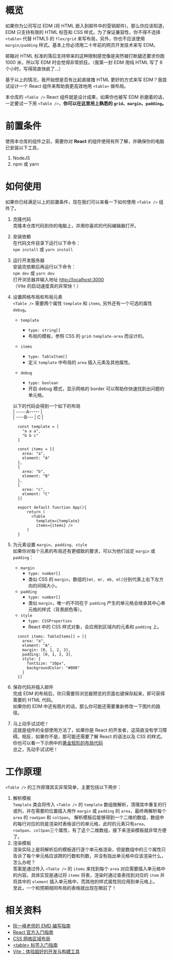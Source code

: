 # 概览

如果你为公司写过 EDM (将 HTML 嵌入到邮件中的营销邮件)，那么你应该知道，EDM 只支持有限的 HTML 标签和 CSS 样式。为了保证兼容性，你不得不选择 `<table>` 代替 HTML5 的 `flex/grid` 来写布局，另外，你也不应该使用 `margin/padding` 样式。基本上你必须用二十年前的网页开发技术来写 EDM。

邮箱对 HTML 标准的落后支持带来的这种限制感觉像是突然被打断腿还要求你跑 1000 米，所以写 EDM 时会觉得非常抓狂。（我第一封 EDM 用纯 HTML 写了 6 个小时，写得简直快疯了...）

基于以上的情况，我开始想是否有比起直接撸 HTML 更好的方式来写 EDM？我尝试设计一个 React 组件来帮助我更高效地用 `<table>` 做布局。

本仓库的 `<Table />` React 组件就是设计成果，如果你也被写 EDM 折磨着的话，一定要试一下用 `<Table />`，**你可以在这里用上熟悉的 `grid`、`margin`、`padding`。**

# 前置条件

使用本仓库的组件之前，需要你对 **React** 的组件使用有所了解，并确保你的电脑已安装以下工具，

1.  NodeJS
2.  npm 或 yarn

# 如何使用

如果你已经满足以上的前置条件，现在我们可以来看一下如何使用 `<Table />` 组件了。

1.  克隆代码  
    克隆本仓库代码到你的电脑上，并用你喜欢的代码编辑器打开。
2.  安装依赖  
    在代码文件目录下运行以下命令：  
    `npm install` 或 `yarn install`
3.  运行开发服务器  
    安装完依赖后再运行以下命令：  
    `npm dev` 或 `yarn dev`  
    打开浏览器并输入地址 [http://localhost:3000](http://localhost:3000)  
    （Vite 的启动速度真的非常快！）
4.  设置网格布局和布局元素  
     `<Table />` 需要两个属性 `template` 和 `items`, 另外还有一个可选的属性 `debug`。

    - `template`
      - `type: string[]`
      - 布局的模板，参照 CSS 的 `grid-template-area` 而设计的。
    - `items`
      - `type: TableItem[]`
      - 定义 `template` 中布局的 `area` 插入元素及其他属性。
    - `debug`

      - `type: boolean`
      - 开启 debug 模式，显示网格的 border 可以帮助你快速找到出问题的单元格。

    以下的代码会得到一个如下的布局  
    | -----A----- |  
    | ----B--- | C |

    ```
      const template = [
        "a a a",
        "b b c"
      ]

      const items = [{
        area: "a",
        element: "A"
      },
      {
        area: "b",
        element: "B"
      },
      {
        area: "c",
        element: "C"
      }]

      export default function App(){
          return (
            <Table
              template={template}
              items={items} />
          )
      }
    ```

5.  为元素设置 `margin`、`padding`、`style`  
    如果你对每个元素的布局还有更细致的要求，可以为他们设定 `margin` 或 `padding`：

    - `margin`
      - `type: number[]`
      - 类似 CSS 的 `margin`，数组的`[mt, mr, mb, ml]`分别代表上右下左方向的间隔大小。
    - `padding`
      - `type: number[]`
      - 类似 `margin`，唯一的不同在于 `padding` 产生的单元格会继承其中心单元格的样式（背景颜色等）。
    - `style`
      - `type: CSSProperties`
      - React 中的 CSS 样式对象，会应用到区域内的元素和 `padding` 上。

    ```
      const items: TableItems[] = [{
        area: "a",
        element: "A",
        margin: [0, 1, 2, 3],
        padding: [0, 1, 2, 3],
        style: {
          fontSize: "10px",
          backgroundColor: "#000"
        }
      }]
    ```

6.  保存代码并插入邮件  
    完成 EDM 的布局后，你只需要将浏览器预览的页面右键保存起来，即可获得需要的 HTML 代码。  
    如果你的 EDM 中还有图片的话，那么你可能还需要重新修改一下图片的路径。
7.  马上动手试试吧！  
    这就是组件的全部使用方法了，如果你是 React 的开发者，这简直没有学习障碍。相反，如果你不是，那可能还需要了解 React 的语法以及 CSS 的样式。  
    你也可以看一下示例中的[黄金矩形的布局代码](./src/examples/GoldenRectangle.tsx)  
    总之，先动手试试吧！

# 工作原理

`<Table />` 的工作原理其实非常简单，主要包括以下两步：

1.  解析模板  
    `Template` 类会将传入 `<Table />` 的 `template` 数组做解析，清理其中重复的行或列，并在需要的位置插入用作 `margin` 或 `padding` 的 `area`，最终再解析每个 `area` 的 `rowSpan` 和 `colSpan`。
    解析模板后能够得到一个二维的数组，数组中的每行对应的则是渲染时表格该行的单元格，此时的元素只有`area`、`rowSpan`、`colSpan`三个属性，有了这个二维数组，接下来渲染模板就非常方便了。
2.  渲染模板  
    渲染实际上是将解析后的模板逐行逐个单元格渲染，但是数组中的三个属性只告诉了每个单元格应该跨的行数和列数，并没有指出单元格中应该渲染什么，怎么办呢？  
    答案是通过传入 `<Table />` 的 `items` 来找到每个 `area` 对应需要插入单元格中的内容。具体实现是通过将 `items` 将表，渲染时通过查表找到对应的 `item` 并将其中的 `element` 插入单元格中，而其他的样式属性则应用到单元格上。  
    至此，一个和预期相同布局的表格就出现在眼前了！

# 相关资料

- [阮一峰老师的 EMD 编写指南](http://www.ruanyifeng.com/blog/2013/06/html_email.html)
- [React 官方入门指南](https://reactjs.org/tutorial/tutorial.html)
- [CSS 网格区域布局](https://developer.mozilla.org/zh-CN/docs/Web/CSS/grid-template-areas)
- [\<table\> 标签入门指南](https://developer.mozilla.org/zh-CN/docs/Learn/HTML/Tables/Basics)
- [Vite：体验超好的开发与构建工具](https://cn.vitejs.dev/)

